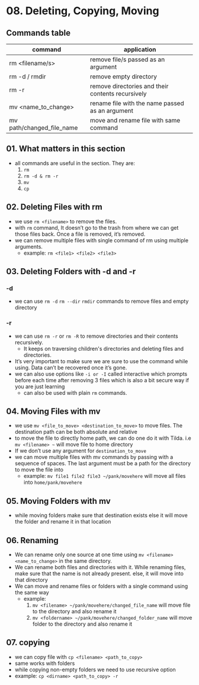 # 08. Deleting, Copying, Moving

## Commands table

| command | application |
| --- | --- |
| rm <filename/s> | remove file/s passed as an argument |
| rm -d / rmdir <dirname> | remove empty directory |
| rm -r <dirname> | remove directories and their contents recursively  |
| mv <filename> <name_to_change> | rename file with the name passed as an argument |
| mv <filename> path/changed_file_name | move and rename file with same command  |

## 01. What matters in this section

- all commands are useful in the section. They are:
    1. `rm` 
    2. `rm -d & rm -r`
    3. `mv`
    4. `cp`

## 02. Deleting Files with rm

- we use `rm <filename>`  to remove the files.
- with `rm` command, It doesn’t go to the trash from where we can get those files back. Once a file is removed, it’s removed.
- we can remove multiple files with single command of rm using multiple arguments.
    - example: `rm <file1> <file2> <file3>`

## 03. Deleting Folders with -d and -r

### -d

- we can use `rm -d`  `rm --dir`  `rmdir` commands to remove files and empty directory

### -r

- we can use `rm -r` or `rm -R` to remove directories and their contents recursively.
    - It keeps on traversing children's directories and deleting files and directories.
- It’s very important to make sure we are sure to use the command while using. Data can’t be recovered once it’s gone.
- we can also use options like `-i or -I` called interactive which prompts before each time after removing 3 files which is also a bit secure way if you are just learning
    - can also be used with plain `rm` commands.

## 04. Moving Files with mv

- we use `mv <file_to_move> <destination_to_move>` to move files. The destination path can be both absolute and relative
- to move the file to directly home path, we can do one do it with Tilda. i.e `mv <filename> ~` will move file to home directory
- If we don’t use any argument for `destination_to_move`
- we can move multiple files with mv commands by passing with a sequence of spaces. The last argument must be a path for the directory to move the file into
    - example: `mv file1 file2 file3 ~/pank/movehere` will move all files into `home/pank/movehere`

## 05. Moving Folders with mv

- while moving folders make sure that destination exists else it will move the folder and rename it in that location

## 06. Renaming

- We can rename only one source at one time using `mv <filename> <name_to_change>` in the same directory.
- We can rename both files and directories with it. While renaming files, make sure that the name is not already present. else, it will move into that directory
- We can move and rename files or folders with a single command using the same way
    - example:
        1.  `mv <filename> ~/pank/movehere/changed_file_name` will move file to the directory and also rename it
        2. `mv <foldername> ~/pank/movehere/changed_folder_name` will move folder to the directory and also rename it

## 07. copying

- we can copy file with `cp <filename> <path_to_copy>`
- same works with folders
- while copying non-empty folders we need to use recursive option
- example: `cp <dirname> <path_to_copy> -r`